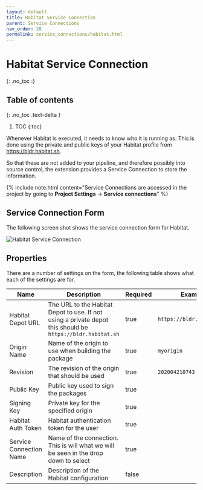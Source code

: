 ```yaml
---
layout: default
title: Habitat Service Connection
parent: Service Connections
nav_order: 20
permalink: service_connections/habitat.html
---
```


# Habitat Service Connection
{: .no_toc :}

## Table of contents
{: .no_toc .text-delta }

1. TOC
{:toc}

Whenever Habitat is executed, it needs to know who it is running as. This is done using the private and public keys of your Habitat profile from https://bldr.habitat.sh.

So that these are not added to your pipeline, and therefore possibly into source control, the extension provides a Service Connection to store the information.

{% include note.html content="Service Connections are accessed in the project by going to **Project Settings** -> **Service connections**" %}

## Service Connection Form

The following screen shot shows the service connection form for Habitat.

![Habitat Service Connection](/images/service_connection_habitat.png)

## Properties

There are a number of settings on the form, the following table shows what each of the settings are for.

| Name | Description | Required | Example |
|---|---|---|---|
| Habitat Depot URL | The URL to the Habitat Depot to use. If not using a private depot this should be `https://bldr.habitat.sh` | true | `https://bldr.habitat.sh` |
| Origin Name | Name of the origin to use when building the package | true | `myorigin` |
| Revision | The revision of the origin that should be used | true | `202004210743` |
| Public Key | Public key used to sign the packages | true | |
| Signing Key | Private key for the specified origin | true | |
| Habitat Auth Token | Habitat authentication token for the user | true | |
| Service Connection Name | Name of the connection. This is will what we will be seen in the drop down to select | true | |
| Description | Description of the Habitat configuration | false | |
